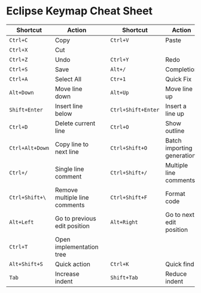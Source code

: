 # Eclipse Keymap Cheat Sheet

| Shortcut        | Action                        |     | Shortcut           | Action                     |
| --------------- | ----------------------------- | --- | ------------------ | -------------------------- |
| `Ctrl+C`        | Copy                          |     | `Ctrl+V`           | Paste                      |
| `Ctrl+X`        | Cut                           |     |                    |                            |
| `Ctrl+Z`        | Undo                          |     | `Ctrl+Y`           | Redo                       |
| `Ctrl+S`        | Save                          |     | `Alt+/`            | Completion                 |
| `Ctrl+A`        | Select All                    |     | `Ctr+1`            | Quick Fix                  |
| `Alt+Down`      | Move line down                |     | `Alt+Up`           | Move line up               |
| `Shift+Enter`   | Insert line below             |     | `Ctrl+Shift+Enter` | Insert a line up           |
| `Ctrl+D`        | Delete current line           |     | `Ctrl+O`           | Show outline               |
| `Ctrl+Alt+Down` | Copy line to next line        |     | `Ctrl+Shift+O`     | Batch importing generation |
| `Ctrl+/`        | Single line comment           |     | `Ctrl+Shift+/`     | Multiple line comments     |
| `Ctrl+Shift+\`  | Remove multiple line comments |     | `Ctrl+Shift+F`     | Format code                |
| `Alt+Left`      | Go to previous edit position  |     | `Alt+Right`        | Go to next edit position   |
| `Ctrl+T`        | Open implementation tree      |     |                    |                            |
| `Alt+Shift+S`   | Quick action                  |     | `Ctrl+K`           | Quick find                 |
| `Tab`           | Increase indent               |     | `Shift+Tab`        | Reduce indent              |
